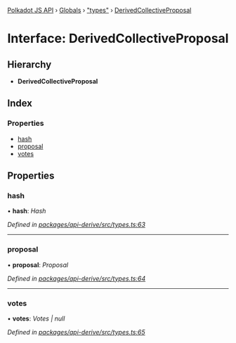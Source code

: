 [Polkadot JS API](../README.md) › [Globals](../globals.md) › ["types"](../modules/_types_.md) › [DerivedCollectiveProposal](_types_.derivedcollectiveproposal.md)

# Interface: DerivedCollectiveProposal

## Hierarchy

* **DerivedCollectiveProposal**

## Index

### Properties

* [hash](_types_.derivedcollectiveproposal.md#hash)
* [proposal](_types_.derivedcollectiveproposal.md#proposal)
* [votes](_types_.derivedcollectiveproposal.md#votes)

## Properties

###  hash

• **hash**: *Hash*

*Defined in [packages/api-derive/src/types.ts:63](https://github.com/polkadot-js/api/blob/c1c537a3b5/packages/api-derive/src/types.ts#L63)*

___

###  proposal

• **proposal**: *Proposal*

*Defined in [packages/api-derive/src/types.ts:64](https://github.com/polkadot-js/api/blob/c1c537a3b5/packages/api-derive/src/types.ts#L64)*

___

###  votes

• **votes**: *Votes | null*

*Defined in [packages/api-derive/src/types.ts:65](https://github.com/polkadot-js/api/blob/c1c537a3b5/packages/api-derive/src/types.ts#L65)*
